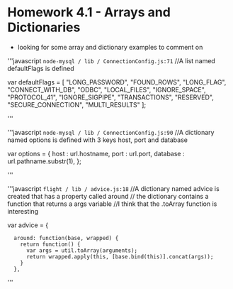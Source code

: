 # Homework 4.1 - Arrays and Dictionaries

* looking for some array and dictionary examples to comment on

'''javascript
`node-mysql / lib / ConnectionConfig.js:71`
//A list named defaultFlags is defined

var defaultFlags = [ "LONG_PASSWORD", "FOUND_ROWS", "LONG_FLAG",
                        "CONNECT_WITH_DB", "ODBC", "LOCAL_FILES",
                        "IGNORE_SPACE", "PROTOCOL_41", "IGNORE_SIGPIPE",
                        "TRANSACTIONS", "RESERVED", "SECURE_CONNECTION",
                        "MULTI_RESULTS" ];
                        
'''
  
'''javascript
`node-mysql / lib / ConnectionConfig.js:90`
//A dictionary named options is defined with 3 keys host, port and database

var options = {
    host     : url.hostname,
    port     : url.port,
    database : url.pathname.substr(1),
  };
  
'''

'''javascript
`flight / lib / advice.js:18`
//A dictionary named advice is created that has a property called around
// the dictionary contains a function that returns a args variable
//I think that the .toArray function is interesting

var advice = {

      around: function(base, wrapped) {
        return function() {
          var args = util.toArray(arguments);
          return wrapped.apply(this, [base.bind(this)].concat(args));
        }
      },
      
'''